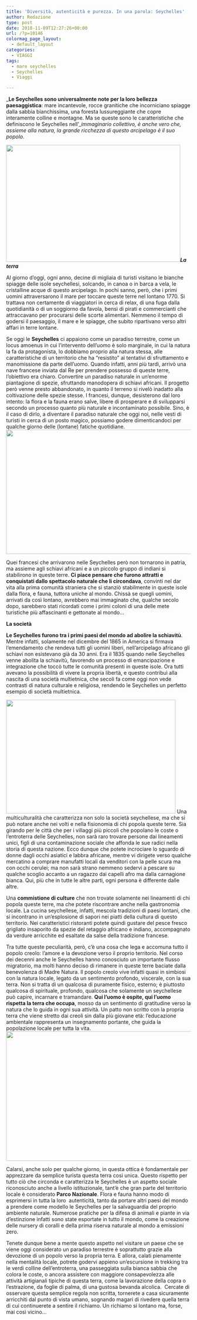 ```yaml
---
title: 'Diversità, autenticità e purezza. In una parola: Seychelles'
author: Redazione
type: post
date: 2018-11-09T12:27:26+00:00
url: /?p=10146
colormag_page_layout:
  - default_layout
categories:
  - VIAGGI
tags:
  - mare seychelles
  - Seychelles
  - Viaggi

---
```

_**Le Seychelles sono universalmente note per la loro bellezza paesaggistica**: mare incantevole, rocce granitiche che incorniciano spiagge dalla sabbia bianchissima, una foresta lussureggiante che copre interamente colline e montagne. Ma se queste sono le caratteristiche che definiscono le Seychelles nell’__immaginario collettivo, è anche vero che, assieme alla natura, la grande ricchezza di questo arcipelago è il suo popolo._

**_<img decoding="async" loading="lazy" class="alignleft wp-image-10150 " src="https://progressonline.it/wp-content/uploads/2018/11/Gerard-Larose2-1024x683.jpg" alt="" width="475" height="318" />La terra_**

Al giorno d’oggi, ogni anno, decine di migliaia di turisti visitano le bianche spiagge delle isole seychellesi, solcando, in canoa o in barca a vela, le cristalline acque di questo arcipelago. In pochi sanno, però, che i primi uomini attraversarono il mare per toccare queste terre nel lontano 1770. Si trattava non certamente di viaggiatori in cerca di relax, di una fuga dalla quotidianità o di un soggiorno da favola, bensì di pirati e commercianti che attraccavano per procurarsi delle scorte alimentari. Nemmeno il tempo di godersi il paesaggio, il mare e le spiagge, che subito ripartivano verso altri affari in terre lontane.

Se oggi le **Seychelles** ci appaiono come un paradiso terrestre, come un locus amoenus in cui l’intervento dell’uomo è solo marginale, in cui la natura la fa da protagonista, lo dobbiamo proprio alla natura stessa, alle caratteristiche di un territorio che ha “resistito” ai tentativi di sfruttamento e manomissione da parte dell’uomo. Quando infatti, anni più tardi, arrivò una nave francese inviata dal Re per prendere possesso di queste terre, l’obiettivo era chiaro. Convertire un paradiso naturale in un’enorme piantagione di spezie, sfruttando manodopera di schiavi africani. Il progetto però venne presto abbandonato, in quanto il terreno si rivelò inadatto alla coltivazione delle spezie stesse. I francesi, dunque, desisterono dal loro intento: la flora e la fauna erano salve, libere di prosperare e di svilupparsi secondo un processo quanto più naturale e incontaminato possibile. Sino, è il caso di dirlo, a diventare il paradiso naturale che oggi noi, nelle vesti di turisti in cerca di un posto magico, possiamo godere dimenticandoci per qualche giorno delle (lontane) fatiche quotidiane.<img decoding="async" loading="lazy" class="alignright wp-image-10151 " src="https://progressonline.it/wp-content/uploads/2018/11/Anse-Lazio-auf-Praslin-Dickmann-1024x683.jpg" alt="" width="506" height="338" />

Quei francesi che arrivarono nelle Seychelles però non tornarono in patria, ma assieme agli schiavi africani e a un piccolo gruppo di indiani si stabilirono in queste terre. **Ci piace pensare che furono attratti e conquistati dallo spettacolo naturale che li circondava**, convinti nel dar vita alla prima comunità straniera che si stanziò stabilmente in queste isole dalla flora, e fauna, tuttora uniche al mondo. Chissà se quegli uomini, arrivati da così lontano, avrebbero mai immaginato che, qualche secolo dopo, sarebbero stati ricordati come i primi coloni di una delle mete turistiche più affascinanti e gettonate al mondo…

**La società**

**Le Seychelles furono tra i primi paesi del mondo ad abolire la schiavitù**. Mentre infatti, solamente nel dicembre del 1865 in America si firmava l’emendamento che rendeva tutti gli uomini liberi, nell’arcipelago africano gli schiavi non esistevano già da 30 anni. Era il 1835 quando nelle Seychelles venne abolita la schiavitù, favorendo un processo di emancipazione e integrazione che toccò tutte le comunità presenti in queste isole. Ora tutti avevano la possibilità di vivere la propria libertà, e questo contribuì alla nascita di una società multietnica, che secoli fa come oggi non vede contrasti di natura culturale e religiosa, rendendo le Seychelles un perfetto esempio di società multietnica.

<img decoding="async" loading="lazy" class="alignleft wp-image-10156 " src="https://progressonline.it/wp-content/uploads/2018/11/VictoriaMurals.jpg" alt="" width="462" height="309" /> Una multiculturalità che caratterizza non solo la società seychellese, ma che si può notare anche nei volti e nella fisionomia di chi popola queste terre. Sia girando per le città che per i villaggi più piccoli che popolano le coste o l’entroterra delle Seychelles, non sarà raro trovare persone dai lineamenti unici, figli di una contaminazione sociale che affonda le sue radici nella storia di questa nazione. Ecco dunque che potete incrociare lo sguardo di donne dagli occhi asiatici e labbra africane, mentre vi dirigete verso qualche mercatino a comprare manufatti locali da venditori con la pelle scura ma con occhi cerulei; ma non sarà strano nemmeno sedervi a pescare su qualche scoglio accanto a un ragazzo dai capelli afro ma dalla carnagione bianca. Qui, più che in tutte le altre parti, ogni persona è differente dalle altre.

Una **commistione di culture** che non trovate solamente nei lineamenti di chi popola queste terre, ma che potete riscontrare anche nella gastronomia locale. La cucina seychellese, infatti, mescola tradizioni di paesi lontani, che si incontrano in un’esplosione di sapori nei piatti della cultura di questo territorio. Nei caratteristici ristoranti potete quindi gustare del pesce fresco grigliato insaporito da spezie del retaggio africano e indiano, accompagnato da verdure arricchite ed esaltate da salse della tradizione francese.

Tra tutte queste peculiarità, però, c’è una cosa che lega e accomuna tutto il popolo creolo: l’amore e la devozione verso il proprio territorio. Nel corso dei decenni anche le Seychelles hanno conosciuto un importante flusso migratorio, ma molti hanno deciso di rimanere in queste terre baciate dalla benevolenza di Madre Natura. Il popolo creolo vive infatti quasi in simbiosi con la natura locale, legato da un sentimento profondo, viscerale, con la sua terra. Non si tratta di un qualcosa di puramente fisico, esterno; è piuttosto qualcosa di spirituale, profondo, qualcosa che solamente un seychellese può capire, incarnare e tramandare. **Qui l’uomo è ospite, qui l’uomo rispetta la terra che occupa**, mosso da un sentimento di gratitudine verso la natura che lo guida in ogni sua attività. Un patto non scritto con la propria terra che viene stretto dai creoli sin dalla più giovane età: l’educazione ambientale rappresenta un insegnamento portante, che guida la popolazione locale per tutta la vita.<img decoding="async" loading="lazy" class="alignright wp-image-10157 " src="https://progressonline.it/wp-content/uploads/2018/11/Victoria20087.jpg" alt="" width="526" height="352" />

Calarsi, anche solo per qualche giorno, in questa ottica è fondamentale per apprezzare da semplice turista questa terra così unica. Questo rispetto per tutto ciò che circonda e caratterizza le Seychelles è un aspetto sociale riconosciuto anche a livello istituzionale, tant’è che gran parte del territorio locale è considerato **Parco Nazionale**. Flora e fauna hanno modo di esprimersi in tutta la loro  autenticità, tanto da portare altri paesi del mondo a prendere come modello le Seychelles per la salvaguardia del proprio ambiente naturale. Numerose pratiche per la difesa di animali e piante in via d’estinzione infatti sono state esportate in tutto il mondo, come la creazione delle nursery di coralli e della prima riserva naturale al mondo a emissioni zero.

Tenete dunque bene a mente questo aspetto nel visitare un paese che se viene oggi considerato un paradiso terrestre è soprattutto grazie alla devozione di un popolo verso la propria terra. E allora, calati pienamente nella mentalità locale, potrete godervi appieno un’escursione in trekking tra le verdi colline dell’entroterra, una passeggiata sulla bianca sabbia che colora le coste, o ancora assistere con maggiore consapevolezza alle attività artigianali tipiche di questa terra, come la lavorazione della copra o l’estrazione, da foglie di palma, di una gustosa bevanda alcolica.  Cercate di osservare questa semplice regola non scritta, tornerete a casa sicuramente arricchiti dal punto di vista umano, sognando magari di rivedere quella terra di cui continuerete a sentire il richiamo. Un richiamo si lontano ma, forse, mai così vicino…